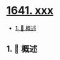# [1641. xxx](https://github.com/Tdahuyou/TNotes.leetcode/tree/main/notes/1641.%20xxx)

<!-- region:toc -->

- [1. 📝 概述](#1--概述)

<!-- endregion:toc -->

## 1. 📝 概述
